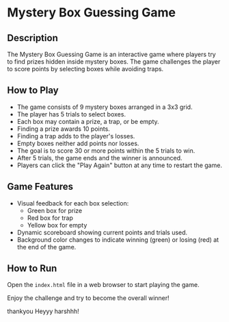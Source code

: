 # Mystery Box Guessing Game

## Description

The Mystery Box Guessing Game is an interactive game where players try to find prizes hidden inside mystery boxes. The game challenges the player to score points by selecting boxes while avoiding traps.

## How to Play

- The game consists of 9 mystery boxes arranged in a 3x3 grid.
- The player has 5 trials to select boxes.
- Each box may contain a prize, a trap, or be empty.
- Finding a prize awards 10 points.
- Finding a trap adds to the player's losses.
- Empty boxes neither add points nor losses.
- The goal is to score 30 or more points within the 5 trials to win.
- After 5 trials, the game ends and the winner is announced.
- Players can click the "Play Again" button at any time to restart the game.

## Game Features

- Visual feedback for each box selection:
  - Green box for prize
  - Red box for trap
  - Yellow box for empty
- Dynamic scoreboard showing current points and trials used.
- Background color changes to indicate winning (green) or losing (red) at the end of the game.

## How to Run

Open the `index.html` file in a web browser to start playing the game.

Enjoy the challenge and try to become the overall winner!

thankyou
Heyyy harshhh!

